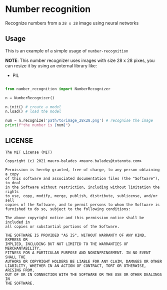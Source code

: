 
# Number recognition

Recognize numbers from a `28 x 28` image using neural networks

## Usage

This is an example of a simple usage of `number-recognition`

**NOTE**: This number recognizer uses images with size 28 x 28 pixes, you can resize it by using an external library like:

* PIL

```python

from number_recognition import NumberRecognizer

n = NumberRecognizer()

n.init() # create a model
n.load() # load the model

num = n.recognize('path/to/image_28x28.png') # recognise the image
print(f"the number is {num}")
```

## LICENSE

```
The MIT License (MIT)

Copyright (c) 2021 mauro-balades <mauro.balades@tutanota.com>

Permission is hereby granted, free of charge, to any person obtaining a copy
of this software and associated documentation files (the "Software"), to deal
in the Software without restriction, including without limitation the rights
to use, copy, modify, merge, publish, distribute, sublicense, and/or sell
copies of the Software, and to permit persons to whom the Software is
furnished to do so, subject to the following conditions:

The above copyright notice and this permission notice shall be included in
all copies or substantial portions of the Software.

THE SOFTWARE IS PROVIDED "AS IS", WITHOUT WARRANTY OF ANY KIND, EXPRESS OR
IMPLIED, INCLUDING BUT NOT LIMITED TO THE WARRANTIES OF MERCHANTABILITY,
FITNESS FOR A PARTICULAR PURPOSE AND NONINFRINGEMENT. IN NO EVENT SHALL THE
AUTHORS OR COPYRIGHT HOLDERS BE LIABLE FOR ANY CLAIM, DAMAGES OR OTHER
LIABILITY, WHETHER IN AN ACTION OF CONTRACT, TORT OR OTHERWISE, ARISING FROM,
OUT OF OR IN CONNECTION WITH THE SOFTWARE OR THE USE OR OTHER DEALINGS IN
THE SOFTWARE.
```